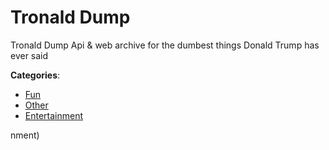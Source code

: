 # Tronald Dump


Tronald Dump Api & web archive for the dumbest things Donald Trump has ever said



**Categories**:
- [Fun](https://github.com/apis-list/apis-list#fun)
- [Other](https://github.com/apis-list/apis-list#other)
- [Entertainment](https://github.com/apis-list/apis-list#entertainment)



nment)






